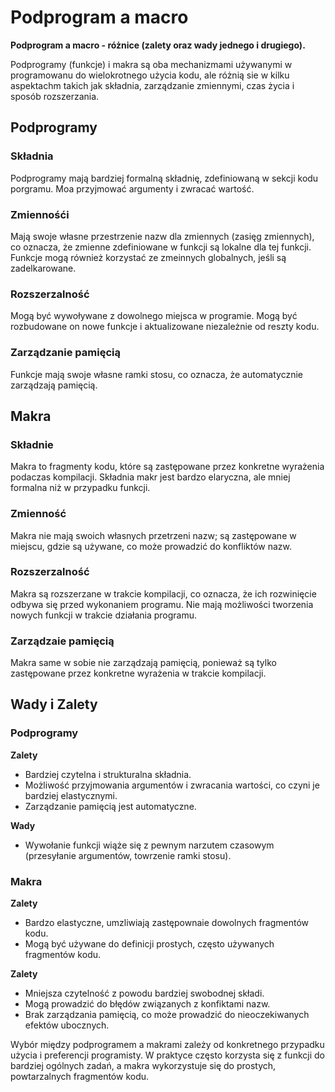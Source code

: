 # **Podprogram a macro**

**Podprogram a macro - różnice (zalety oraz wady jednego i drugiego).**

Podprogramy (funkcje) i makra są oba mechanizmami używanymi w programowanu do wielokrotnego użycia kodu, ale różnią sie w kilku aspektachm takich jak składnia, zarządzanie zmiennymi, czas życia i sposób rozszerzania.

## **Podprogramy**

### **Składnia**

Podprogramy mają bardziej formalną składnię, zdefiniowaną w sekcji kodu porgramu. Moa przyjmować argumenty i zwracać wartość.

### **Zmiennośći**

Mają swoje własne przestrzenie nazw dla zmiennych (zasięg zmiennych), co oznacza, że zmienne zdefiniowane w funkcji są lokalne dla tej funkcji.
Funkcje mogą również korzystać ze zmeinnych globalnych, jeśli są zadelkarowane.

### **Rozszerzalność**

Mogą być wywoływane z dowolnego miejsca w programie. Mogą być rozbudowane on nowe funkcje i aktualizowane niezależnie od reszty kodu.

### **Zarządzanie pamięcią**

Funkcje mają swoje własne ramki stosu, co oznacza, że automatycznie zarządzają pamięcią.

## **Makra**

### **Składnie**

Makra to fragmenty kodu, które są zastępowane przez konkretne wyrażenia podaczas kompilacji. Składnia makr jest bardzo elaryczna, ale mniej formalna niż w przypadku funkcji.

### **Zmienność**

Makra nie mają swoich własnych przetrzeni nazw; są zastępowane w miejscu, gdzie są używane, co może prowadzić do konfliktów nazw.

### **Rozszerzalność**

Makra są rozszerzane w trakcie kompilacji, co oznacza, że ich rozwinięcie odbywa się przed wykonaniem programu. Nie mają możliwości tworzenia nowych funkcji w trakcie działania programu.

### **Zarządzaie pamięcią**

Makra same w sobie nie zarządzają pamięcią, ponieważ są tylko zastępowane przez konkretne wyrażenia w trakcie kompilacji.

## **Wady i Zalety**

### **Podprogramy**

**Zalety**

-   Bardziej czytelna i strukturalna składnia.
-   Możliwość przyjmowania argumentów i zwracania wartości, co czyni je bardziej elastycznymi.
-   Zarządzanie pamięcią jest automatyczne.

**Wady**

-   Wywołanie funkcji wiąże się z pewnym narzutem czasowym (przesyłanie argumentów, towrzenie ramki stosu).

### **Makra**

**Zalety**

-   Bardzo elastyczne, umzliwiają zastępownaie dowolnych fragmentów kodu.
-   Mogą być używane do definicji prostych, często używanych fragmentów kodu.

**Zalety**

-   Mniejsza czytelność z powodu bardziej swobodnej składi.
-   Mogą prowadzić do błędów związanych z konfiktami nazw.
-   Brak zarządzania pamięcią, co może prowadzić do nieoczekiwanych efektów ubocznych.

Wybór między podprogramem a makrami zależy od konkretnego przypadku użycia i preferencji programisty. W praktyce często korzysta się z funkcji do bardziej ogólnych zadań, a makra wykorzystuje się do prostych, powtarzalnych fragmentów kodu.
